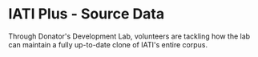# IATI Plus - Source Data

Through Donator's Development Lab, volunteers are tackling how the lab can maintain a fully up-to-date clone of IATI's entire corpus. 
